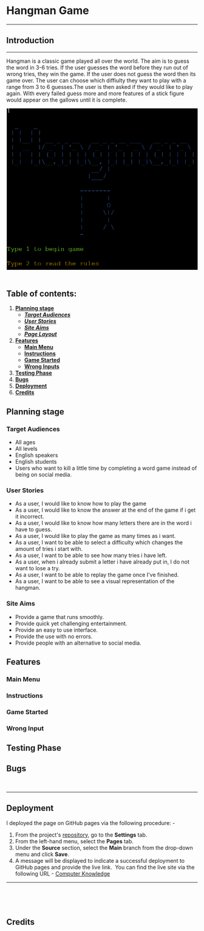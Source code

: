 # **Hangman Game**
<hr>

## **Introduction**
<hr>
Hangman is a classic game played all over the world. The aim is to guess the word in 3-6 tries. If the user guesses the word before they run out of wrong tries, they win the game. If the user does not guess the word then its game over. The user can choose which diffiulty they want to play with a range from 3 to 6 guesses.The user is then asked if they would like to play again. With every failed guess more and more features of a stick figure would appear on the gallows until it is complete.


![Hangman Game](assets/images/welcome.png)
​
## Table of contents:
1. [**Planning stage**](#planning-stage)
    * [***Target Audiences***](#target-audiences)
    * [***User Stories***](#user-stories)
    * [***Site Aims***](#site-aims)
    * [***Page Layout***](#page-layout)
1. [**Features**](#features)
    * [**Main Menu**](#main-menu)
    * [**Instructions**](#instructions)
    * [**Game Started**](#game-started)
    * [**Wrong Inputs**](#wrong-inputs)
1. [**Testing Phase**](#testing-phase)
1. [**Bugs**](#bugs)
1. [**Deployment**](#deployment)
1. [**Credits**](#credits)
   
## **Planning stage**
### **Target Audiences**

- All ages 
- All levels
- English speakers
- English students
- Users who want to kill a little time by completing a word game instead of being on social media.

### **User Stories** 

- As a user, I would like to know how to play the game
- As a user, I would like to know the answer at the end of the game if i get it incorrect.
- As a user, I would like to know how many letters there are in the word i have to guess.
- As a user, I would like to play the game as many times as i want.
- As a user, I want to be able to select a difficulty which changes the amount of tries i start with.
- As a user, I want to be able to see how many tries i have left.
- As a user, when i already submit a letter i have already put in, I do not want to lose a try.
- As a user, I want to be able to replay the game once I've finished.
- As a user, I want to be able to see a visual representation of the hangman.

### **Site Aims**

- Provide a game that runs smoothly.
- Provide quick yet challenging entertainment.
- Provide an easy to use interface.
- Provide the use with no errors.
- Provide people with an alternative to social media.

## **Features**


### **Main Menu**


### **Instructions**

### **Game Started**

### **Wrong Input**

## **Testing Phase**



## **Bugs**





​
***
## **Deployment**

I deployed the page on GitHub pages via the following procedure: -
​
1. From the project's [repository](pageurl), go to the **Settings** tab.
2. From the left-hand menu, select the **Pages** tab.
3. Under the **Source** section, select the **Main** branch from the drop-down menu and click **Save**.
4. A message will be displayed to indicate a successful deployment to GitHub pages and provide the live link.
​
You can find the live site via the following URL - [Computer Knowledge](https://peterq93.github.io/quiz/)
***
​

​
## **Credits**








​
​